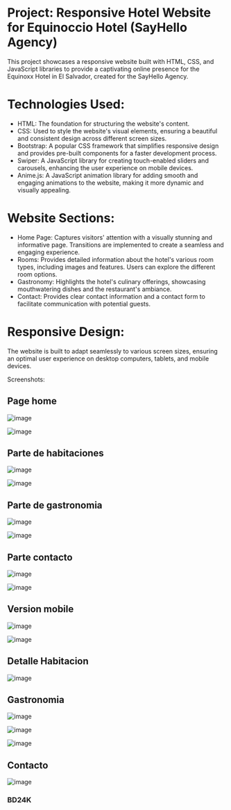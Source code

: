 # Project: Responsive Hotel Website for Equinoccio Hotel (SayHello Agency)

This project showcases a responsive website built with HTML, CSS, and JavaScript libraries to provide a captivating online presence for the Equinoxx Hotel in El Salvador, created for the SayHello Agency.

#  Technologies Used:

- HTML: The foundation for structuring the website's content.
- CSS: Used to style the website's visual elements, ensuring a beautiful and consistent design across different screen sizes.
- Bootstrap: A popular CSS framework that simplifies responsive design and provides pre-built components for a faster development process.
- Swiper: A JavaScript library for creating touch-enabled sliders and carousels, enhancing the user experience on mobile devices.
- Anime.js: A JavaScript animation library for adding smooth and engaging animations to the website, making it more dynamic and visually appealing.

# Website Sections:

* Home Page: Captures visitors' attention with a visually stunning and informative page. Transitions are implemented to create a seamless and engaging experience.
* Rooms: Provides detailed information about the hotel's various room types, including images and features. Users can explore the different room options.
* Gastronomy: Highlights the hotel's culinary offerings, showcasing mouthwatering dishes and the restaurant's ambiance.
* Contact: Provides clear contact information and a contact form to facilitate communication with potential guests.


# Responsive Design:

The website is built to adapt seamlessly to various screen sizes, ensuring an optimal user experience on desktop computers, tablets, and mobile devices.

Screenshots:
## Page home
![image](https://github.com/JosueFlores777/EquinoccioHotel/assets/64867736/3775955f-1d39-487d-acdc-c49d8343ed54)


![image](https://github.com/JosueFlores777/EquinoccioHotel/assets/64867736/67cbb820-7ad3-4edd-b695-7a9b327e5e0b)


## Parte de habitaciones

![image](https://github.com/JosueFlores777/EquinoccioHotel/assets/64867736/ead375c8-cf9d-4b9c-8ce0-c35e70ca7f3e)

![image](https://github.com/JosueFlores777/EquinoccioHotel/assets/64867736/0cc309f8-bca1-45db-ac8c-96b616d43043)


## Parte de gastronomia 

![image](https://github.com/JosueFlores777/EquinoccioHotel/assets/64867736/c891d42e-e80c-496b-aaf0-d7121c20e181)

![image](https://github.com/JosueFlores777/EquinoccioHotel/assets/64867736/e072d482-fbc1-4d64-9be8-d9b687b74f07)


## Parte contacto

![image](https://github.com/JosueFlores777/EquinoccioHotel/assets/64867736/183db48c-0c60-4798-a4a6-221220b5e31f)

![image](https://github.com/JosueFlores777/EquinoccioHotel/assets/64867736/642a1059-41dc-434c-b4fc-bab1482d8fd1)


## Version mobile

![image](https://github.com/JosueFlores777/EquinoccioHotel/assets/64867736/49869f3b-57e1-4e1f-9965-7d7c6db716d7)

![image](https://github.com/JosueFlores777/EquinoccioHotel/assets/64867736/dc77aa37-c496-4949-896b-9cc2618f90da)


## Detalle Habitacion

![image](https://github.com/JosueFlores777/EquinoccioHotel/assets/64867736/68ae573c-c32a-4664-a5c2-bb43b9fdfee7)


## Gastronomia

![image](https://github.com/JosueFlores777/EquinoccioHotel/assets/64867736/091d6092-6519-4198-8d5c-8206a03168ce)

![image](https://github.com/JosueFlores777/EquinoccioHotel/assets/64867736/443c1bfa-4209-4803-ab0d-09547603a3ca)

![image](https://github.com/JosueFlores777/EquinoccioHotel/assets/64867736/6848c73b-5738-4a91-b613-5cebb81d5837)


## Contacto 

![image](https://github.com/JosueFlores777/EquinoccioHotel/assets/64867736/c2bb8142-3094-4412-9fd8-85017bf9fb0a)


### BD24K

